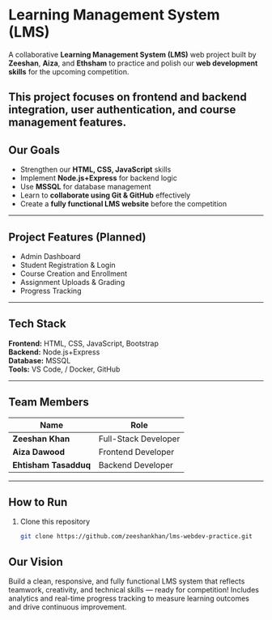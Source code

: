 # Learning Management System (LMS)

A collaborative **Learning Management System (LMS)** web project built by **Zeeshan**, **Aiza**, and **Ethsham** to practice and polish our **web development skills** for the upcoming competition.  

This project focuses on **frontend and backend integration**, **user authentication**, and **course management** features.
---
## Our Goals
- Strengthen our **HTML, CSS, JavaScript** skills  
- Implement **Node.js+Express** for backend logic  
- Use **MSSQL** for database management  
- Learn to **collaborate using Git & GitHub** effectively  
- Create a **fully functional LMS website** before the competition  

---

##  Project Features (Planned)
-  Admin Dashboard  
-  Student Registration & Login  
-  Course Creation and Enrollment  
-  Assignment Uploads & Grading  
-  Progress Tracking  

---

## Tech Stack
**Frontend:** HTML, CSS, JavaScript, Bootstrap  
**Backend:** Node.js+Express  
**Database:** MSSQL  
**Tools:** VS Code, / Docker, GitHub  

---

## Team Members
| Name | Role |
|------|------|
| **Zeeshan Khan** | Full-Stack Developer |
| **Aiza Dawood** | Frontend Developer |
| **Ehtisham Tasadduq** | Backend Developer |

---

## How to Run
1. Clone this repository  
   ```bash
   git clone https://github.com/zeeshankhan/lms-webdev-practice.git
   
## Our Vision
Build a clean, responsive, and fully functional LMS system that reflects teamwork, creativity, and technical skills — ready for competition!
Includes analytics and real-time progress tracking to measure learning outcomes and drive continuous improvement.
